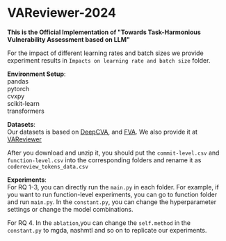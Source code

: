 # VAReviewer-2024
**This is the Official Implementation of "Towards Task-Harmonious Vulnerability Assessment based on LLM"**

For the impact of different learning rates and batch sizes we provide experiment results in `Impacts on learning rate and batch size` folder.

**Environment Setup**:\
pandas\
pytorch\
cvxpy\
scikit-learn\
transformers

**Datasets**:\
Our datasets is based on [DeepCVA](https://github.com/lhmtriet/DeepCVA), and [FVA](https://github.com/Icyrockton/FVA). We also provide it at
[VAReviewer](https://zenodo.org/records/11294639)

After you download and unzip it, you should put the `commit-level.csv` and `function-level.csv` into the corresponding folders and rename it as `codereview_tokens_data.csv`

**Experiments**:\
For RQ 1-3, you can directly run the `main.py` in each folder. 
For example, if you want to run function-level experiments, you can go to function folder and run `main.py`.
In the `constant.py`, you can change the hyperparameter settings or change the model combinations.

For RQ 4. In the `ablation`,you can change the `self.method` in the `constant.py` to mgda, nashmtl and so on to replicate our experiments.

